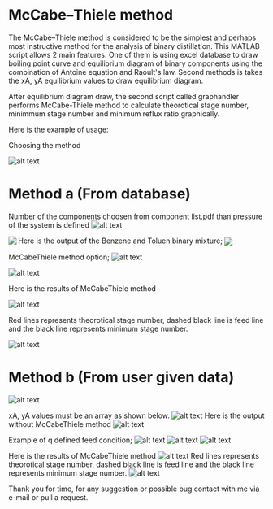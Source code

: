 # McCabe–Thiele method

The McCabe–Thiele method is considered to be the simplest and perhaps most instructive method for the analysis of binary distillation. This MATLAB script allows 2 main features. One of them is using excel database to draw boiling point curve and equilibrium diagram of binary components using the combination of Antoine equation and Raoult's law. Second methods is takes the xA, yA equilibrium values to draw equilibrium diagram. 

After equilibrium diagram draw, the second script called graphandler performs McCabe-Thiele method to calculate theorotical stage number, minimmum stage number and minimum reflux ratio graphically.

Here is the example of usage:

Choosing the method

![alt text](https://media.discordapp.net/attachments/861530555715682304/861530604251250698/Screenshot_1.png)

# Method a (From database)
Number of the components choosen from component list.pdf than pressure of the system is defined
![alt text](https://media.discordapp.net/attachments/861530555715682304/861530992593862656/Screenshot_2.png)

Here is the output of the Benzene and Toluen binary mixture;
<a href="https://github.com/Voltranex/McCabeThiele/edit/main/README.md">
  <img align="left" src="https://media.discordapp.net/attachments/861530555715682304/861531660243042304/antonie.png" />
</a>
<a href="https://github.com/Voltranex/McCabeThiele/edit/main/README.md">
  <img align="center" src="https://media.discordapp.net/attachments/861530555715682304/861531661027246080/Antoniexaya.png" />
</a>

McCabeThiele method option;
![alt text](https://cdn.discordapp.com/attachments/861530555715682304/861532957638262814/Screenshot_4.png)

![alt text](https://cdn.discordapp.com/attachments/861530555715682304/861532966852886528/Screenshot_5.png)

Here is the results of  McCabeThiele method

![alt text](https://media.discordapp.net/attachments/861530555715682304/861532872711864330/McCabe-Thiele.png)

Red lines represents theorotical stage number, dashed black line is feed line and the black line represents minimum stage number.

![alt text](https://cdn.discordapp.com/attachments/861530555715682304/861532965933547520/Screenshot_6.png)


# Method b (From user given data)
![alt text](https://media.discordapp.net/attachments/861530555715682304/861534004251197490/Screenshot_7.png)

xA, yA values must be an array as shown below.
![alt text](https://media.discordapp.net/attachments/861530555715682304/861534005584592927/Screenshot_8.png)
Here is the output without McCabeThiele method
![alt text](https://media.discordapp.net/attachments/861530555715682304/861535485864050698/untitled.png)

Example of q defined feed condition;
![alt text](https://media.discordapp.net/attachments/861530555715682304/861534006813917184/Screenshot_9.png)
![alt text](https://media.discordapp.net/attachments/861530555715682304/861534008441176084/Screenshot_10.png)
![alt text](https://media.discordapp.net/attachments/861530555715682304/861534009438896188/Screenshot_11.png)

Here is the results of  McCabeThiele method
![alt text](https://media.discordapp.net/attachments/861530555715682304/861535278555856896/McCabe-Thiele.png)
Red lines represents theorotical stage number, dashed black line is feed line and the black line represents minimum stage number.
![alt text](https://media.discordapp.net/attachments/861530555715682304/861536391195262976/Screenshot_13.png?width=953&height=188)


Thank you for time, for any suggestion or possible bug contact with me via e-mail or pull a request.











